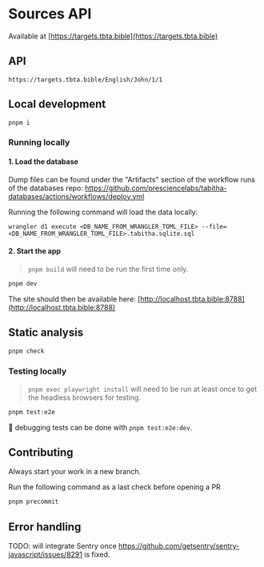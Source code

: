 # Sources API

Available at [https://targets.tbta.bible](https://targets.tbta.bible)

## API

`https://targets.tbta.bible/English/John/1/1`

## Local development

`pnpm i`

### Running locally

#### 1. Load the database

Dump files can be found under the "Artifacts" section of the workflow runs of the databases repo:  https://github.com/presciencelabs/tabitha-databases/actions/workflows/deploy.yml

Running the following command will load the data locally:

`wrangler d1 execute <DB_NAME_FROM_WRANGLER_TOML_FILE> --file=<DB_NAME_FROM_WRANGLER_TOML_FILE>.tabitha.sqlite.sql`

#### 2. Start the app

> `pnpm build` will need to be run the first time only.

```bash
pnpm dev
```

The site should then be available here: [http://localhost.tbta.bible:8788](http://localhost.tbta.bible:8788)

## Static analysis

```bash
pnpm check
```
### Testing locally

> `pnpm exec playwright install` will need to be run at least once to get the headless browsers for testing.

```bash
pnpm test:e2e
```

🐛 debugging tests can be done with `pnpm test:e2e:dev`.

## Contributing

Always start your work in a new branch.

Run the following command as a last check before opening a PR

```bash
pnpm precommit
```

## Error handling

TODO: will integrate Sentry once https://github.com/getsentry/sentry-javascript/issues/8291 is fixed.
